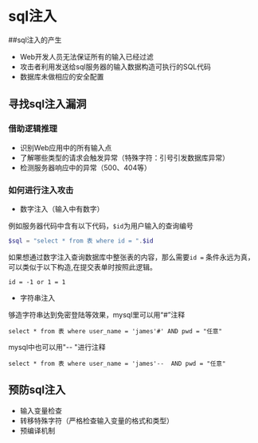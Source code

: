 # sql注入



##sql注入的产生

* Web开发人员无法保证所有的输入已经过滤
* 攻击者利用发送给sql服务器的输入数据构造可执行的SQL代码
* 数据库未做相应的安全配置



## 寻找sql注入漏洞

### 借助逻辑推理

* 识别Web应用中的所有输入点
* 了解哪些类型的请求会触发异常（特殊字符：引号引发数据库异常）
* 检测服务器响应中的异常（500、404等）



### 如何进行注入攻击

* 数字注入（输入中有数字）

例如服务器代码中含有以下代码，`$id`为用户输入的查询编号

```php
$sql = "select * from 表 where id = ".$id
```

如果想通过数字注入查询数据库中整张表的内容，那么需要`id =` 条件永远为真，可以类似于以下构造,在提交表单时按照此逻辑。

`id = -1 or 1 = 1`



* 字符串注入

够造字符串达到免密登陆等效果，mysql里可以用“#”注释

```mysql
select * from 表 where user_name = 'james'#' AND pwd = "任意"
```

mysql中也可以用"-- "进行注释

```mysql
select * from 表 where user_name = 'james'--  AND pwd = "任意"
```



## 预防sql注入

* 输入变量检查
* 转移特殊字符（严格检查输入变量的格式和类型）
* 预编译机制